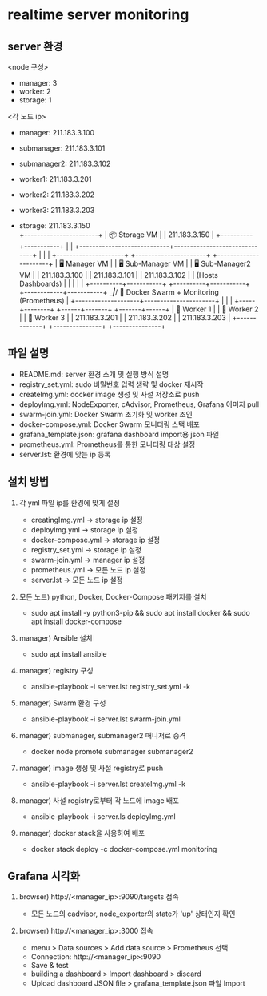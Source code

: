 # realtime server monitoring
## server 환경
<node 구성>
- manager: 3
- worker: 2
- storage: 1

<각 노드 ip>
- manager: 211.183.3.100
- submanager: 211.183.3.101
- submanager2: 211.183.3.102

- worker1: 211.183.3.201
- worker2: 211.183.3.202
- worker3: 211.183.3.203

- storage: 211.183.3.150                           
							+-----------------------+
                            |   📦 Storage VM       |
                            |   211.183.3.150       |
                            +----------+-----------+
                                       |
                                       |
          +----------------------------+------------------------------+
          |                            |                              |
+---------------------+   +----------------------+   +----------------------+
|  🖥️ Manager VM      |  |  🖥️ Sub-Manager VM   |  |  🖥️ Sub-Manager2 VM   |
|  211.183.3.100       |  |  211.183.3.101       |  |  211.183.3.102         |
|  (Hosts Dashboards)  |  |                      |  |                        |
+----------+-----------+  +----------+-----------+  +------------+-----------+
           \__________________________|_________________________/
                     🐳 Docker Swarm + Monitoring (Prometheus)
                                      |
                 +--------------------+----------------------+
                 |                    |                      |
           +-----+--------+    +------+-------+      +-------+------+
           | 🧱 Worker 1  |    | 🧱 Worker 2 |      | 🧱 Worker 3  |
           | 211.183.3.201 |   | 211.183.3.202 |     | 211.183.3.203 |
           +-------------+     +---------------+     +---------------+

## 파일 설명
- README.md: server 환경 소개 및 실행 방식 설명
- registry_set.yml: sudo 비밀번호 입력 생략 및 docker 재시작
- createImg.yml: docker image 생성 및 사설 저장소로 push
- deployImg.yml: NodeExporter, cAdvisor, Prometheus, Grafana 이미지 pull
- swarm-join.yml: Docker Swarm 초기화 및 worker 조인
- docker-compose.yml: Docker Swarm 모니터링 스택 배포
- grafana_template.json: grafana dashboard import용 json 파일
- prometheus.yml: Prometheus를 통한 모니터링 대상 설정
- server.lst: 환경에 맞는 ip 등록


## 설치 방법
1. 각 yml 파일 ip를 환경에 맞게 설정
	- creatingImg.yml -> storage ip 설정
	- deployImg.yml -> storage ip 설정
	- docker-compose.yml -> storage ip 설정
	- registry_set.yml -> storage ip 설정
	- swarm-join.yml -> manager ip 설정
	- prometheus.yml -> 모든 노드 ip 설정
	- server.lst -> 모든 노드 ip 설정

2. 모든 노드) python, Docker, Docker-Compose 패키지를 설치
	- sudo apt install -y python3-pip && sudo apt install docker && sudo apt install docker-compose
	
3. manager) Ansible 설치
	- sudo apt install ansible
	
4. manager) registry 구성
	- ansible-playbook -i server.lst registry_set.yml -k

5. manager) Swarm 환경 구성
	- ansible-playbook -i server.lst swarm-join.yml
	
6. manager) submanager, submanager2 매니저로 승격
	- docker node promote submanager submanager2

7. manager) image 생성 및 사설 registry로 push
	- ansible-playbook -i server.lst createImg.yml -k
	
8. manager) 사설 registry로부터 각 노드에 image 배포
	- ansible-playbook -i server.ls deployImg.yml
	
9. manager) docker stack을 사용하여 배포
	- docker stack deploy -c docker-compose.yml monitoring

## Grafana 시각화
1. browser) http://<manager_ip>:9090/targets 접속
	- 모든 노드의 cadvisor, node_exporter의 state가 'up' 상태인지 확인

2. browser) http://<manager_ip>:3000 접속
	- menu > Data sources > Add data source > Prometheus 선택
	- Connection: http://<manager_ip>:9090
	- Save & test
	- building a dashboard > Import dashboard > discard
	- Upload dashboard JSON file > grafana_template.json 파일 Import